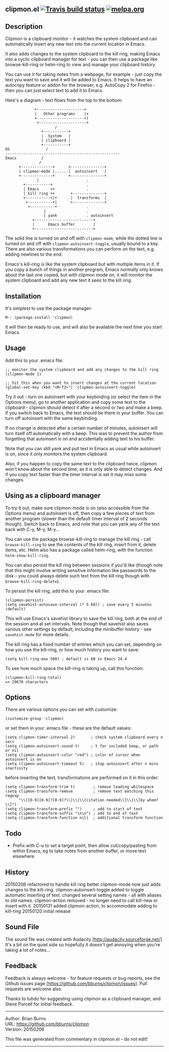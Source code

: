 
clipmon.el [![Travis build status](https://secure.travis-ci.org/bburns/clipmon.png?branch=master)](http://travis-ci.org/bburns/clipmon) [![melpa.org](http://melpa.org/packages/clipmon-badge.svg)](http://melpa.org/#/clipmon)
----------------------------------------------------------------------------


Description
----------------------------------------------------------------------------

Clipmon is a clipboard monitor - it watches the system clipboard and can
automatically insert any new text into the current location in Emacs.

It also adds changes to the system clipboard to the kill ring, making Emacs
into a cyclic clipboard manager for text - you can then use a package like
browse-kill-ring or helm-ring to view and manage your clipboard history.

You can use it for taking notes from a webpage, for example - just copy the
text you want to save and it will be added to Emacs. It helps to have an
autocopy feature or addon for the browser, e.g. AutoCopy 2 for Firefox - then
you can just select text to add it to Emacs.

Here's a diagram - text flows from the top to the bottom:

                 +---------------------+
                 |   Other programs    |+
                 +---------------------+|
                  +---------------------+
                          /
                    +-----------+
                    |  System   |
                    | clipboard |
                    +-----------+
    OS                /
    ---------------------------------------------------
    Emacs           /
                   /
          +--------------+      +---------------+
          | clipmon-mode |......|  autoinsert   |
          +--------------+      +---------------+
                  |                     .
            +-----------+               .
            | Emacs     ++              .
            | kill ring ++       +--------------+
            +-----------+|+      |  transforms  |
             +-----------+|      +--------------+
              +-----------+             .
                     |                  .
                     | yank             . autoinsert
                +--------------------------+
                |      Emacs buffer        |
                +--------------------------+


The solid line is turned on and off with `clipmon-mode`, while the dotted
line is turned on and off with `clipmon-autoinsert-toggle`, usually bound to a key.
There are also various transformations you can perform on the text, e.g.
adding newlines to the end.

Emacs's kill-ring is like the system clipboard but with multiple items in it.
If you copy a bunch of things in another program, Emacs normally only knows
about the last one copied, but with clipmon mode on, it will monitor the
system clipboard and add any new text it sees to the kill ring.


Installation
----------------------------------------------------------------------------

It's simplest to use the package manager:

    M-: (package-install 'clipmon)

It will then be ready to use, and will also be available the next time you
start Emacs.


Usage
----------------------------------------------------------------------------

Add this to your .emacs file:

    ;; monitor the system clipboard and add any changes to the kill ring
    (clipmon-mode 1)

    ;; hit this when you want to insert changes at the current location
    (global-set-key (kbd "<M-f2>") 'clipmon-autoinsert-toggle)

Try it out - turn on autoinsert with your keybinding (or select the item in
the Options menu), go to another application and copy some text to the
clipboard - clipmon should detect it after a second or two and make a beep.
If you switch back to Emacs, the text should be there in your buffer. You can
turn off autoinsert with the same keybinding.

If no change is detected after a certain number of minutes, autoinsert will
turn itself off automatically with a beep. This was to prevent the author
from forgetting that autoinsert is on and accidentally adding text to his
buffer.

Note that you can still yank and pull text in Emacs as usual while autoinsert
is on, since it only monitors the system clipboard.

Also, if you happen to copy the same text to the clipboard twice,
clipmon won't know about the second time, as it is only able to detect
changes. And if you copy text faster than the timer interval is set it may
miss some changes.


Using as a clipboard manager
----------------------------------------------------------------------------

To try it out, make sure clipmon-mode is on (also accessible from the Options
menu) and autoinsert is off, then copy a few pieces of text from another
program (slower than the default timer interval of 2 seconds though). Switch
back to Emacs, and note that you can yank any of the text back with C-y, M-y,
M-y...

You can use the package browse-kill-ring to manage the kill ring - call
`browse-kill-ring` to see the contents of the kill ring, insert from it,
delete items, etc. Helm also has a package called helm-ring, with the
function `helm-show-kill-ring`.

You can also persist the kill ring between sessions if you'd like (though
note that this might involve writing sensitive information like passwords to
the disk - you could always delete such text from the kill ring though with
`browse-kill-ring-delete`).

To persist the kill ring, add this to your .emacs file:

    (clipmon-persist)
    (setq savehist-autosave-interval (* 5 60)) ; save every 5 minutes (default)

This will use Emacs's savehist library to save the kill ring, both at the end
of the session and at set intervals. Note though that savehist also saves
various other settings by default, including the minibuffer history - see
`savehist-mode` for more details.


The kill ring has a fixed number of entries which you can set, depending on
how you use the kill-ring, or how much history you want to save:

    (setq kill-ring-max 500) ; default is 60 in Emacs 24.4

To see how much space the kill-ring is taking up, call this function:

    (clipmon-kill-ring-total)
    => 29670 characters


Options
----------------------------------------------------------------------------

There are various options you can set with customize:

    (customize-group 'clipmon)

or set them in your .emacs file - these are the default values:

    (setq clipmon-timer-interval 2)       ; check system clipboard every n secs
    (setq clipmon-autoinsert-sound t)     ; t for included beep, or path or nil
    (setq clipmon-autoinsert-color "red") ; color of cursor when autoinsert is on
    (setq clipmon-autoinsert-timeout 5)   ; stop autoinsert after n mins inactivity

before inserting the text, transformations are performed on it in this order:

    (setq clipmon-transform-trim t)        ; remove leading whitespace
    (setq clipmon-transform-remove         ; remove text matching this regexp
          "\\[[0-9][0-9]?[0-9]?\\]\\|\\[citation needed\\]\\|\\[by whom?\\]")
    (setq clipmon-transform-prefix "")     ; add to start of text
    (setq clipmon-transform-suffix "\n\n") ; add to end of text
    (setq clipmon-transform-function nil)  ; additional transform function


Todo
----------------------------------------------------------------------------

- Prefix with C-u to set a target point, then allow cut/copy/pasting from
  within Emacs, eg to take notes from another buffer, or move text elsewhere.


History
----------------------------------------------------------------------------

20150206 refactored to handle kill ring better
  clipmon-mode now just adds changes to the kill-ring.
  clipmon-autoinsert-toggle added to toggle automatic inserting of text.
  changed several setting names - all with aliases to old names.
  clipmon-action removed - no longer need to call kill-new or insert with it.
20150131 added clipmon-action, to accommodate adding to kill-ring
20150120 initial release


Sound File
----------------------------------------------------------------------------

The sound file was created with Audacity [http://audacity.sourceforge.net/].
It's a bit on the quiet side so hopefully it doesn't get annoying when you're
taking a lot of notes...


Feedback
----------------------------------------------------------------------------

Feedback is always welcome - for feature requests or bug reports, see the
Github issues page [https://github.com/bburns/clipmon/issues]. Pull requests
are welcome also.

Thanks to tuhdo for suggesting using clipmon as a clipboard manager, and
Steve Purcell for initial feedback.


----

Author: Brian Burns  
URL: https://github.com/bburns/clipmon  
Version: 20150206  

This file was generated from commentary in clipmon.el - do not edit!

----

